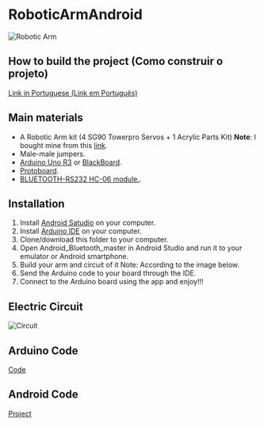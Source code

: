 # RoboticArmAndroid

![Robotic Arm](https://github.com/lflimeira/RoboticArmAndroid/blob/master/imgs/braco.jpg)

## How to build the project (Como construir o projeto)

[Link in Portuguese (Link em Português)](https://lfcodes.wordpress.com/2016/11/27/braco-robotico-controlado-por-android/)

## Main materials

- A Robotic Arm kit (4 SG90 Towerpro Servos + 1 Acrylic Parts Kit) **Note**: I bought mine from this [link](http://produto.mercadolivre.com.br/MLB-700209125-kit-braco-robotico-acrilico-4-servos-parafusos-arduino-_JM).
- Male-male jumpers.
- [Arduino Uno R3](https://www.robocore.net/loja/produtos/arduino-uno-r3.html) or [BlackBoard](https://www.robocore.net/loja/produtos/arduino-blackboard.html).
- [Protoboard](http://produto.mercadolivre.com.br/MLB-732129013-protoboard-830-furos-arduino-pic-_JM).
- [BLUETOOTH-RS232 HC-06 module.](http://produto.mercadolivre.com.br/MLB-711723594-modulo-bluetooth-rs232-para-arduino-hc-06-robotica-_JM).

## Installation

1. Install [Android Satudio](https://developer.android.com/studio/index.html?hl=pt-br) on your computer.
2. Install [Arduino IDE](https://www.arduino.cc/en/main/software) on your computer.
3. Clone/download this folder to your computer.
4. Open Android_Bluetooth_master in Android Studio and run it to your emulator or Android smartphone.
5. Build your arm and circuit of it Note: According to the image below.
6. Send the Arduino code to your board through the IDE.
7. Connect to the Arduino board using the app and enjoy!!!

## Electric Circuit

![Circuit](https://github.com/lflimeira/RoboticArmAndroid/blob/master/imgs/circuit.jpg)

## Arduino Code

[Code](https://github.com/lflimeira/RoboticArmAndroid/blob/master/arduino_arm_with_bluetooth/arduino_arm_with_bluetooth.ino)

## Android Code

[Project](https://github.com/lflimeira/RoboticArmAndroid/tree/master/Android_Bluetooth_master)
